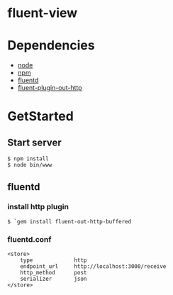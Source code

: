 fluent-view
===========

Dependencies
============

- [node](https://nodejs.org/)
- [npm](https://www.npmjs.com/)
- [fluentd](http://www.fluentd.org/)
- [fluent-plugin-out-http](https://github.com/ento/fluent-plugin-out-http)


GetStarted
===========

Start server
-------------

    $ npm install
    $ node bin/www

fluentd
--------

### install http plugin

    $ `gem install fluent-out-http-buffered

### fluentd.conf

    <store>
        type             http
        endpoint_url     http://localhost:3000/receive
        http_method      post
        serializer       json
    </store>
